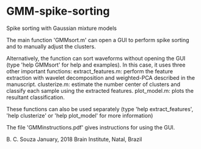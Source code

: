 # GMM-spike-sorting
Spike sorting with Gaussian mixture models

The main function 'GMMsort.m' can open a GUI to perform spike sorting and to manually adjust the clusters. 

Alternatively, the function can sort waveforms without opening the GUI (type 'help GMMsort' for help and examples). In this case, it uses three other important functions: 
    extract_features.m: perform the feature extraction with wavelet decomposition and weighted-PCA described in the manuscript.
    clusterize.m:       estimate the number center of clusters and classify each sample using the extracted features.
    plot_model.m:       plots the resultant classification.

These functions can also be used separately (type 'help extract_features', 'help clusterize' or 'help plot_model' for more information)

The file 'GMMinstructions.pdf' gives instructions for using the GUI.


B. C. Souza January, 2018
Brain Institute, Natal, Brazil
